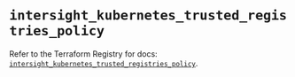 # `intersight_kubernetes_trusted_registries_policy`

Refer to the Terraform Registry for docs: [`intersight_kubernetes_trusted_registries_policy`](https://registry.terraform.io/providers/ciscodevnet/intersight/1.0.71/docs/resources/kubernetes_trusted_registries_policy).
